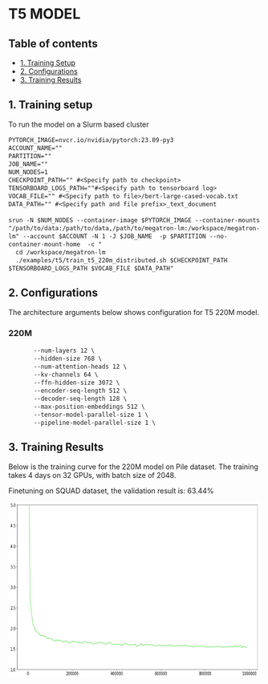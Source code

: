 # T5 MODEL

## Table of contents
- [1. Training Setup](#1-training-setup)
- [2. Configurations](#2-configurations)
- [3. Training Results](#3-training-results)

## 1. Training setup
<a id="markdown-training-setup" name="training-setup"></a>
To run the model on a Slurm based cluster  
```
PYTORCH_IMAGE=nvcr.io/nvidia/pytorch:23.09-py3
ACCOUNT_NAME="" 
PARTITION=""
JOB_NAME=""
NUM_NODES=1
CHECKPOINT_PATH="" #<Specify path to checkpoint>
TENSORBOARD_LOGS_PATH=""#<Specify path to tensorboard log>
VOCAB_FILE="" #<Specify path to file>/bert-large-cased-vocab.txt
DATA_PATH="" #<Specify path and file prefix>_text_document

srun -N $NUM_NODES --container-image $PYTORCH_IMAGE --container-mounts "/path/to/data:/path/to/data,/path/to/megatron-lm:/workspace/megatron-lm" --account $ACCOUNT -N 1 -J $JOB_NAME  -p $PARTITION --no-container-mount-home  -c "
  cd /workspace/megatron-lm
  ./examples/t5/train_t5_220m_distributed.sh $CHECKPOINT_PATH $TENSORBOARD_LOGS_PATH $VOCAB_FILE $DATA_PATH"

```

## 2. Configurations
<a id="markdown-configurations" name="configurations"></a>
The architecture arguments below shows configuration for T5 220M model. 

### 220M 
```
       --num-layers 12 \
       --hidden-size 768 \
       --num-attention-heads 12 \
       --kv-channels 64 \
       --ffn-hidden-size 3072 \
       --encoder-seq-length 512 \
       --decoder-seq-length 128 \
       --max-position-embeddings 512 \
       --tensor-model-parallel-size 1 \
       --pipeline-model-parallel-size 1 \

```


## 3. Training Results
<a id="markdown-training-results" name="training-results"></a>
Below is the training curve for the 220M model on Pile dataset. The training takes 4 days on 32 GPUs, with batch size of 2048. 

Finetuning on SQUAD dataset, the validation result is: 63.44\%
<p align="center">
<img src="./t5_mcore_train_curve.png"  width="1000" height="350">
</p>
